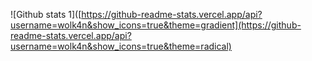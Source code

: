 ![Github stats 1]([https://github-readme-stats.vercel.app/api?username=wolk4n&show_icons=true&theme=gradient](https://github-readme-stats.vercel.app/api?username=wolk4n&show_icons=true&theme=radical)
